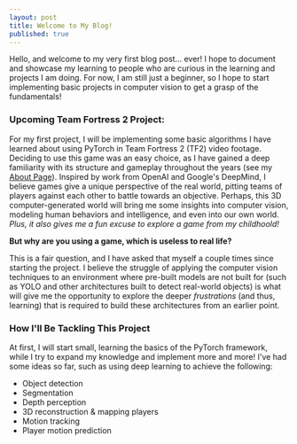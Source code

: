 ```yaml
---
layout: post
title: Welcome to My Blog!
published: true
---
```


Hello, and welcome to my very first blog post... ever! I hope to document and showcase my learning to people who are curious in the learning and projects I am doing. For now, I am still just a beginner, so I hope to start implementing basic projects in computer vision to get a grasp of the fundamentals!

### Upcoming Team Fortress 2 Project:

For my first project, I will be implementing some basic algorithms I have learned about using PyTorch in Team Fortress 2 (TF2) video footage. Deciding to use this game was an easy choice, as I have gained a deep familiarity with its structure and gameplay throughout the years (see my [About Page](https://eddyleelin.github.io/about/)). Inspired by work from OpenAI and Google's DeepMind, I believe games give a unique perspective of the real world, pitting teams of players against each other to battle towards an objective. Perhaps, this 3D computer-generated world will bring me some insights into computer vision, modeling human behaviors and intelligence, and even into our own world. _Plus, it also gives me a fun excuse to explore a game from my childhoold!_

**But why are you using a game, which is useless to real life?**

This is a fair question, and I have asked that myself a couple times since starting the project. I believe the struggle of applying the computer vision techniques to an environment where pre-built models are not built for (such as YOLO and other architectures built to detect real-world objects) is what will give me the opportunity to explore the deeper *frustrations* (and thus, learning) that is required to build these architectures from an earlier point.

### How I'll Be Tackling This Project

At first, I will start small, learning the basics of the PyTorch framework, while I try to expand my knowledge and implement more and more! I've had some ideas so far, such as using deep learning to achieve the following:

- Object detection
- Segmentation
- Depth perception
- 3D reconstruction & mapping players
- Motion tracking
- Player motion prediction
